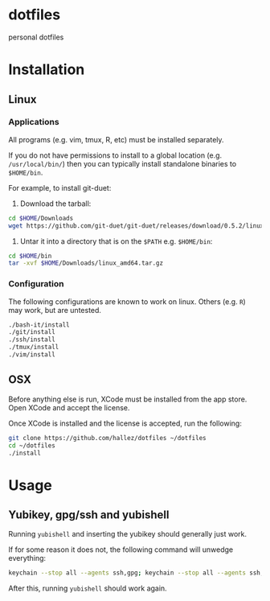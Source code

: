 # dotfiles

personal dotfiles

# Installation

## Linux

### Applications

All programs (e.g. vim, tmux, R, etc) must be installed separately.

If you do not have permissions to install to a global location (e.g.
`/usr/local/bin/`) then you can typically install standalone binaries to
`$HOME/bin`.

For example, to install git-duet:

1. Download the tarball:

```sh
cd $HOME/Downloads
wget https://github.com/git-duet/git-duet/releases/download/0.5.2/linux_amd64.tar.gz
```

1. Untar it into a directory that is on the `$PATH` e.g. `$HOME/bin`:

```sh
cd $HOME/bin
tar -xvf $HOME/Downloads/linux_amd64.tar.gz
```

### Configuration

The following configurations are known to work on linux. Others (e.g. `R`) may
work, but are untested.

```sh
./bash-it/install
./git/install
./ssh/install
./tmux/install
./vim/install
```

## OSX

Before anything else is run, XCode must be installed from the app store.
Open XCode and accept the license.

Once XCode is installed and the license is accepted, run the following:

```sh
git clone https://github.com/hallez/dotfiles ~/dotfiles
cd ~/dotfiles
./install
```

# Usage

## Yubikey, gpg/ssh and yubishell

Running `yubishell` and inserting the yubikey should generally just work.

If for some reason it does not, the following command will unwedge everything:

```sh
keychain --stop all --agents ssh,gpg; keychain --stop all --agents ssh,gpg
```

After this, running `yubishell` should work again.
